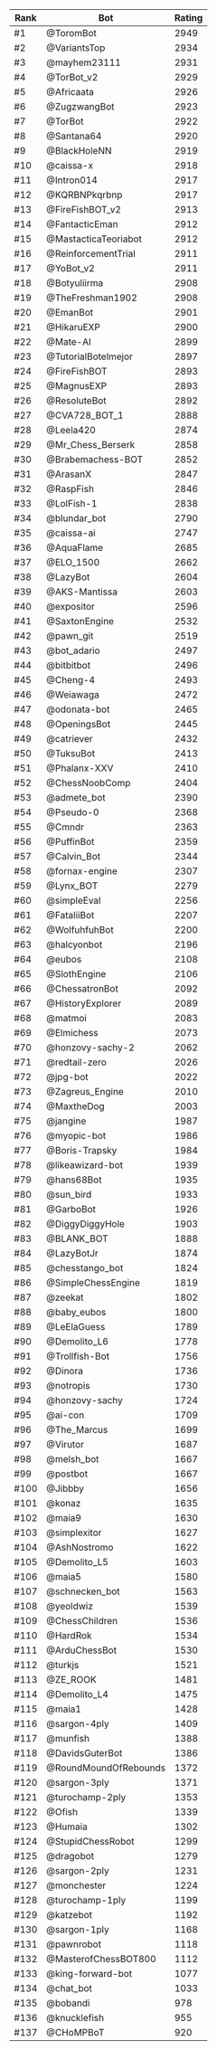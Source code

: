 Rank|Bot|Rating
---|---|---
#1|@ToromBot|2949
#2|@VariantsTop|2934
#3|@mayhem23111|2931
#4|@TorBot_v2|2929
#5|@Africaata|2926
#6|@ZugzwangBot|2923
#7|@TorBot|2922
#8|@Santana64|2920
#9|@BlackHoleNN|2919
#10|@caissa-x|2918
#11|@Intron014|2917
#12|@KQRBNPkqrbnp|2917
#13|@FireFishBOT_v2|2913
#14|@FantacticEman|2912
#15|@MastacticaTeoriabot|2912
#16|@ReinforcementTrial|2911
#17|@YoBot_v2|2911
#18|@Botyuliirma|2908
#19|@TheFreshman1902|2908
#20|@EmanBot|2901
#21|@HikaruEXP|2900
#22|@Mate-AI|2899
#23|@TutorialBotelmejor|2897
#24|@FireFishBOT|2893
#25|@MagnusEXP|2893
#26|@ResoluteBot|2892
#27|@CVA728_BOT_1|2888
#28|@Leela420|2874
#29|@Mr_Chess_Berserk|2858
#30|@Brabemachess-BOT|2852
#31|@ArasanX|2847
#32|@RaspFish|2846
#33|@LolFish-1|2838
#34|@blundar_bot|2790
#35|@caissa-ai|2747
#36|@AquaFlame|2685
#37|@ELO_1500|2662
#38|@LazyBot|2604
#39|@AKS-Mantissa|2603
#40|@expositor|2596
#41|@SaxtonEngine|2532
#42|@pawn_git|2519
#43|@bot_adario|2497
#44|@bitbitbot|2496
#45|@Cheng-4|2493
#46|@Weiawaga|2472
#47|@odonata-bot|2465
#48|@OpeningsBot|2445
#49|@catriever|2432
#50|@TuksuBot|2413
#51|@Phalanx-XXV|2410
#52|@ChessNoobComp|2404
#53|@admete_bot|2390
#54|@Pseudo-0|2368
#55|@Cmndr|2363
#56|@PuffinBot|2359
#57|@Calvin_Bot|2344
#58|@fornax-engine|2307
#59|@Lynx_BOT|2279
#60|@simpleEval|2256
#61|@FataliiBot|2207
#62|@WolfuhfuhBot|2200
#63|@halcyonbot|2196
#64|@eubos|2108
#65|@SlothEngine|2106
#66|@ChessatronBot|2092
#67|@HistoryExplorer|2089
#68|@matmoi|2083
#69|@Elmichess|2073
#70|@honzovy-sachy-2|2062
#71|@redtail-zero|2026
#72|@jpg-bot|2022
#73|@Zagreus_Engine|2010
#74|@MaxtheDog|2003
#75|@jangine|1987
#76|@myopic-bot|1986
#77|@Boris-Trapsky|1984
#78|@likeawizard-bot|1939
#79|@hans68Bot|1935
#80|@sun_bird|1933
#81|@GarboBot|1926
#82|@DiggyDiggyHole|1903
#83|@BLANK_BOT|1888
#84|@LazyBotJr|1874
#85|@chesstango_bot|1824
#86|@SimpleChessEngine|1819
#87|@zeekat|1802
#88|@baby_eubos|1800
#89|@LeElaGuess|1789
#90|@Demolito_L6|1778
#91|@Trollfish-Bot|1756
#92|@Dinora|1736
#93|@notropis|1730
#94|@honzovy-sachy|1724
#95|@ai-con|1709
#96|@The_Marcus|1699
#97|@Virutor|1687
#98|@melsh_bot|1667
#99|@postbot|1667
#100|@Jibbby|1656
#101|@konaz|1635
#102|@maia9|1630
#103|@simplexitor|1627
#104|@AshNostromo|1622
#105|@Demolito_L5|1603
#106|@maia5|1580
#107|@schnecken_bot|1563
#108|@yeoldwiz|1539
#109|@ChessChildren|1536
#110|@HardRok|1534
#111|@ArduChessBot|1530
#112|@turkjs|1521
#113|@ZE_ROOK|1481
#114|@Demolito_L4|1475
#115|@maia1|1428
#116|@sargon-4ply|1409
#117|@munfish|1388
#118|@DavidsGuterBot|1386
#119|@RoundMoundOfRebounds|1372
#120|@sargon-3ply|1371
#121|@turochamp-2ply|1353
#122|@Ofish|1339
#123|@Humaia|1302
#124|@StupidChessRobot|1299
#125|@dragobot|1279
#126|@sargon-2ply|1231
#127|@monchester|1224
#128|@turochamp-1ply|1199
#129|@katzebot|1192
#130|@sargon-1ply|1168
#131|@pawnrobot|1118
#132|@MasterofChessBOT800|1112
#133|@king-forward-bot|1077
#134|@chat_bot|1033
#135|@bobandi|978
#136|@knucklefish|955
#137|@CHoMPBoT|920
